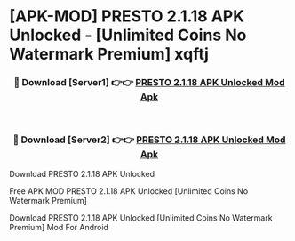 # [APK-MOD] PRESTO 2.1.18 APK Unlocked - [Unlimited Coins No Watermark Premium] xqftj



<div align="center">
<h3>🔴 Download [Server1] 👉👉 <a href="https://momento.my/?title=PRESTO_2.1.18_APK_Unlocked">PRESTO 2.1.18 APK Unlocked Mod Apk</a></h3><br>

<h3>🔴 Download [Server2] 👉👉 <a href="https://momento.my/?title=PRESTO_2.1.18_APK_Unlocked">PRESTO 2.1.18 APK Unlocked Mod Apk</a></h3>
</div>



Download PRESTO 2.1.18 APK Unlocked 

Free APK MOD PRESTO 2.1.18 APK Unlocked [Unlimited Coins No Watermark Premium]

Download PRESTO 2.1.18 APK Unlocked [Unlimited Coins No Watermark Premium] Mod For Android
